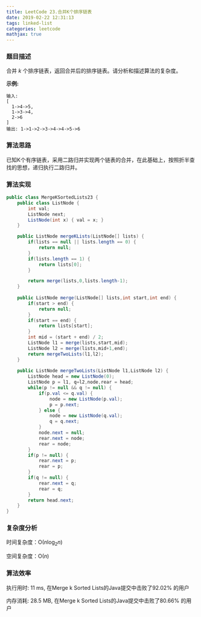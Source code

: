 ```yaml
---
title: LeetCode 23.合并K个排序链表
date: 2019-02-22 12:31:13
tags: linked-list
categories: leetcode
mathjax: true
---
```


### 题目描述

合并 *k* 个排序链表，返回合并后的排序链表。请分析和描述算法的复杂度。

**示例:**

```
输入:
[
  1->4->5,
  1->3->4,
  2->6
]
输出: 1->1->2->3->4->4->5->6
```

<!--more-->

### 算法思路

已知K个有序链表，采用二路归并实现两个链表的合并，在此基础上，按照折半查找的思想，递归执行二路归并。

### 算法实现

```java
public class MergeKSortedLists23 {
	public class ListNode {
    	int val;
     	ListNode next;
     	ListNode(int x) { val = x; }
    }

    public ListNode mergeKLists(ListNode[] lists) {
    	if(lists == null || lists.length == 0) {
    		return null;
    	}
    	if(lists.length == 1) {
    		return lists[0];
    	}

        return merge(lists,0,lists.length-1);
    }
    
    public ListNode merge(ListNode[] lists,int start,int end) {
    	if(start > end) {
    		return null;
    	}
    	if(start == end) {
    		return lists[start];
    	}
    	int mid = (start + end) / 2;
    	ListNode l1 = merge(lists,start,mid);
    	ListNode l2 = merge(lists,mid+1,end);
    	return mergeTwoLists(l1,l2);
    }
    
    public ListNode mergeTwoLists(ListNode l1,ListNode l2) {
    	ListNode head = new ListNode(0);
    	ListNode p = l1, q=l2,node,rear = head;
    	while(p != null && q != null) {
    		if(p.val <= q.val) {
    			node = new ListNode(p.val);
    			p = p.next;
    		} else {
    			node = new ListNode(q.val);
    			q = q.next;
    		}
    		node.next = null;
    		rear.next = node;
			rear = node;
    	}
    	if(p != null) {
    		rear.next = p;
    		rear = p;
    	}
    	if(q != null) {
    		rear.next = q;
    		rear = q;
    	}
    	return head.next;
    }
}
```

### 复杂度分析

时间复杂度：O($n\log_2n$)

空间复杂度：O($n​$)

### 算法效率

执行用时: 11 ms, 在Merge k Sorted Lists的Java提交中击败了92.02% 的用户

内存消耗: 28.5 MB, 在Merge k Sorted Lists的Java提交中击败了80.66% 的用户